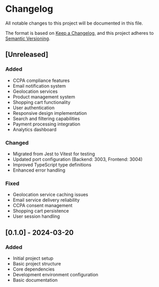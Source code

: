 # Changelog

All notable changes to this project will be documented in this file.

The format is based on [Keep a Changelog](https://keepachangelog.com/en/1.0.0/),
and this project adheres to [Semantic Versioning](https://semver.org/spec/v2.0.0.html).

## [Unreleased]

### Added
- CCPA compliance features
- Email notification system
- Geolocation services
- Product management system
- Shopping cart functionality
- User authentication
- Responsive design implementation
- Search and filtering capabilities
- Payment processing integration
- Analytics dashboard

### Changed
- Migrated from Jest to Vitest for testing
- Updated port configuration (Backend: 3003, Frontend: 3004)
- Improved TypeScript type definitions
- Enhanced error handling

### Fixed
- Geolocation service caching issues
- Email service delivery reliability
- CCPA consent management
- Shopping cart persistence
- User session handling

## [0.1.0] - 2024-03-20

### Added
- Initial project setup
- Basic project structure
- Core dependencies
- Development environment configuration
- Basic documentation 